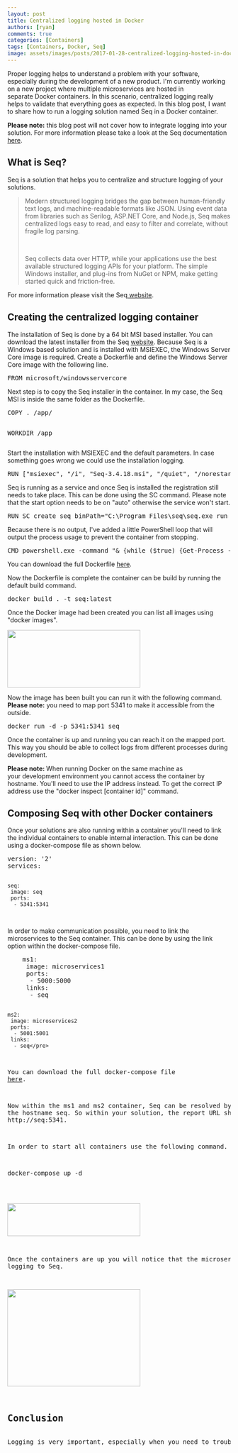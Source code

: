 ```yaml
---
layout: post
title: Centralized logging hosted in Docker
authors: [ryan]
comments: true
categories: [Containers]
tags: [Containers, Docker, Seq]
image: assets/images/posts/2017-01-28-centralized-logging-hosted-in-docker/centralized-logging-hosted-in-docker-feature-image.png
---
```

Proper logging helps to understand a problem with your software, especially during the development of a new product. I'm currently working on a new project where multiple microservices are hosted in separate Docker containers. In this scenario, centralized logging really helps to validate that everything goes as expected. In this blog post, I want to share how to run a logging solution named Seq in a Docker container.

<strong>Please note:</strong> this blog post will not cover how to integrate logging into your solution. For more information please take a look at the Seq documentation <a href="http://docs.getseq.net/docs" target="_blank">here</a>.
<h2>What is Seq?</h2>
Seq is a solution that helps you to centralize and structure logging of your solutions.
<blockquote>Modern structured logging bridges the gap between human-friendly text logs, and machine-readable formats like JSON. Using event data from libraries such as Serilog, ASP.NET Core, and Node.js, Seq makes centralized logs easy to read, and easy to filter and correlate, without fragile log parsing.

&nbsp;

Seq collects data over HTTP, while your applications use the best available structured logging APIs for your platform. The simple Windows installer, and plug-ins from NuGet or NPM, make getting started quick and friction-free.</blockquote>
For more information please visit the Seq<a href="https://getseq.net/" target="_blank"> website</a>.
<h2>Creating the centralized logging container</h2>
The installation of Seq is done by a 64 bit MSI based installer. You can download the latest installer from the Seq <a href="https://getseq.net/Download" target="_blank">website</a>. Because Seq is a Windows based solution and is installed with MSIEXEC, the Windows Server Core image is required. Create a Dockerfile and define the Windows Server Core image with the following line.
<pre class="lang:default decode:true">FROM microsoft/windowsservercore</pre>
Next step is to copy the Seq installer in the container. In my case, the Seq MSI is inside the same folder as the Dockerfile.
<pre class="lang:default decode:true">COPY . /app/

WORKDIR /app</pre>
Start the installation with MSIEXEC and the default parameters. In case something goes wrong we could use the installation logging.
<pre class="lang:default decode:true">RUN ["msiexec", "/i", "Seq-3.4.18.msi", "/quiet", "/norestart", "/log", "install.log"]</pre>
Seq is running as a service and once Seq is installed the registration still needs to take place. This can be done using the SC command. Please note that the start option needs to be on "auto" otherwise the service won't start.
<pre class="lang:default decode:true">RUN SC create seq binPath="C:\Program Files\seq\seq.exe run --storage=C:\app\seq" start=auto</pre>
Because there is no output, I've added a little PowerShell loop that will output the process usage to prevent the container from stopping.
<pre class="lang:default decode:true">CMD powershell.exe -command "&amp; {while ($true) {Get-Process -Name 'seq'; Start-Sleep 30}}"</pre>
You can download the full Dockerfile <a href="http://www.logitblog.com/downloads/dockerfile.txt" target="_blank">here</a>.

Now the Dockerfile is complete the container can be build by running the default build command.
<pre class="lang:ps decode:true">docker build . -t seq:latest
</pre>
Once the Docker image had been created you can list all images using "docker images".

<a href="{{site.baseurl}}/assets/images/posts/2017-01-28-centralized-logging-hosted-in-docker/docker-images.png"><img class="alignnone size-medium wp-image-4183" src="{{site.baseurl}}/assets/images/posts/2017-01-28-centralized-logging-hosted-in-docker/docker-images.png" alt="" width="300" height="130" /></a>

Now the image has been built you can run it with the following command. <strong>Please note:</strong> you need to map port 5341 to make it accessible from the outside.
<pre class="lang:ps decode:true">docker run -d -p 5341:5341 seq</pre>
Once the container is up and running you can reach it on the mapped port. This way you should be able to collect logs from different processes during development.

<strong>Please note: </strong>When running Docker on the same machine as your development environment you cannot access the container by hostname. You'll need to use the IP address instead. To get the correct IP address use the "docker inspect [container id]" command.
<h2>Composing Seq with other Docker containers</h2>
Once your solutions are also running within a container you'll need to link the individual containers to enable internal interaction. This can be done using a docker-compose file as shown below.
<pre class="lang:yaml decode:true">version: '2'
services:

    seq:
     image: seq
     ports:
      - 5341:5341
</pre>
In order to make communication possible, you need to link the microservices to the Seq container. This can be done by using the link option within the docker-compose file.
<pre class="lang:default decode:true">    ms1:
     image: microservices1
     ports:
      - 5000:5000
     links:
      - seq

    ms2:
     image: microservices2
     ports:
      - 5001:5001
     links:
      - seq</pre>
You can download the full docker-compose file <a href="http://www.logitblog.com/downloads/docker-compose.yml.txt" target="_blank">here</a>.

Now within the ms1 and ms2 container, Seq can be resolved by using the hostname seq. So within your solution, the report URL should be http://seq:5341.

In order to start all containers use the following command.
<pre class="lang:default decode:true">docker-compose up -d</pre>
<a href="{{site.baseurl}}/assets/images/posts/2017-01-28-centralized-logging-hosted-in-docker/docker-compose.png"><img class="alignnone size-medium wp-image-4181" src="{{site.baseurl}}/assets/images/posts/2017-01-28-centralized-logging-hosted-in-docker/docker-compose.png" alt="" width="300" height="74" /></a>

Once the containers are up you will notice that the microservices are logging to Seq.

<a href="{{site.baseurl}}/assets/images/posts/2017-01-28-centralized-logging-hosted-in-docker/seq-dashboard.png"><img class="alignnone size-medium wp-image-4180" src="{{site.baseurl}}/assets/images/posts/2017-01-28-centralized-logging-hosted-in-docker/seq-dashboard.png" alt="" width="300" height="219" /></a>
<h2>Conclusion</h2>
Logging is very important, especially when you need to troubleshoot an issue. Using a solution like Seq can really help with centralizing all logging of multiple solutions and structuring the logs. When using Docker you can run Seq within a Windows based container so other containers can directly log to Seq. With the docker-compose file, containers can link to each other and everything will be logged. As this solution is currently very useful for my colleague and me and I hope also for you. If you have any comments or questions please leave them below.

&nbsp;

&nbsp;
